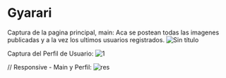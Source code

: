 # Gyarari

Captura de la pagina principal, main: Aca se postean todas las imagenes publicadas y a la vez los ultimos usuarios registrados.
![Sin título](https://user-images.githubusercontent.com/53662158/63637763-07649f00-c657-11e9-9410-66216e08da07.png)

Captura del Perfil de Usuario:
![1](https://user-images.githubusercontent.com/53662158/63637700-b86a3a00-c655-11e9-8019-208b3d43d24b.png)

// Responsive - Main y Perfil:
![res](https://user-images.githubusercontent.com/53662158/63637933-a342da80-c658-11e9-8ce2-6a86036f8412.png)

